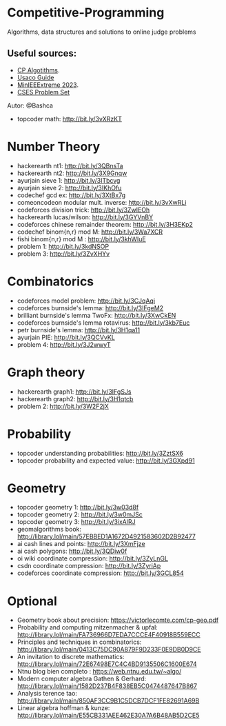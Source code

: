 # Competitive-Programming
Algorithms, data structures and solutions to online judge problems

## Useful sources:
- [CP Algotithms](https://cp-algorithms.com/). 
- [Usaco Guide](https://usaco.guide/)
- [MinIEEExtreme 2023](https://www.youtube.com/watch?v=HwnuKg2RVxM&list=PLE-jk85G54lVMTFl9HQhVGZOhvaHt_SyV).
- [CSES Problem Set](https://cses.fi/problemset/)

Autor: @Bashca
- topcoder math:
http://bit.ly/3vXRzKT
# Number Theory
- hackerearth nt1:
http://bit.ly/3QBnsTa
- hackerearth nt2:
http://bit.ly/3X9Gnqw
- ayurjain sieve 1:
http://bit.ly/3ITbcvg
- ayurjain sieve 2:
http://bit.ly/3IKhOfu
- codechef gcd ex:
http://bit.ly/3XtBx7g
- comeoncodeon modular mult. inverse:
http://bit.ly/3vXwRLi
- codeforces division trick:
http://bit.ly/3ZwIEOh
- hackerearth lucas/wilson:
http://bit.ly/3GYVnBY
- codeforces chinese remainder theorem:
http://bit.ly/3H3EKp2 
- codechef binom{n,r} mod M:
http://bit.ly/3Wa7XCR
- fishi binom{n,r} mod M <best>:
http://bit.ly/3khWIuE 
- problem 1:
http://bit.ly/3kdNSOP
- problem 3:
http://bit.ly/3ZvXHYv
# Combinatorics
- codeforces model problem:
http://bit.ly/3CJqAqi
- codeforces burnside's lemma:
http://bit.ly/3IFgeM2 
- brilliant burnside's lemma TwoFx:
http://bit.ly/3XwCkEN
- codeforces burnside's lemma rotavirus:
http://bit.ly/3kb7Euc
- petr burnside's lemma:
http://bit.ly/3H1qa11
- ayurjain PIE:
http://bit.ly/3QCVvKL
- problem 4:
http://bit.ly/3J2wwyT
# Graph theory
- hackerearth graph1:
http://bit.ly/3IFgSJs
- hackerearth graph2:
http://bit.ly/3H1qtcb
- problem 2:
http://bit.ly/3W2F2jX
# Probability
- topcoder understanding probabilities:
http://bit.ly/3ZztSX6
- topcoder probability and expected value:
http://bit.ly/3GXpd91
# Geometry
- topcoder geometry 1:
http://bit.ly/3w03d8f
- topcoder geometry 2:
http://bit.ly/3w0mJSc
- topcoder geometry 3:
http://bit.ly/3ixAlRJ
- geomalgorithms book:
http://library.lol/main/57EBBED1A1672D4921583602D2B92477
- ai cash lines and points:
http://bit.ly/3XmFjze
- ai cash polygons:
http://bit.ly/3QDiw0f 
- oi wiki coordinate compression:
http://bit.ly/3ZyLnGL
- csdn coordinate compression:
http://bit.ly/3ZyriAp
- codeforces  coordinate compression:
http://bit.ly/3GCL854
# Optional
- Geometry book about precision:
https://victorlecomte.com/cp-geo.pdf
- Probability and computing  mitzenmacher & upfal:
http://library.lol/main/FA736966D7EDA7CCCE4F40918B559ECC
- Principles and techniques in combinatorics:
http://library.lol/main/0413C75DC90A879F9D233F0E9DB0D9CE
- An invitation to discrete mathematics:
http://library.lol/main/72E67498E7C4C4BD9135506C1600E674
- Ntnu blog bien completo <chinese>:
https://web.ntnu.edu.tw/~algo/
- Modern computer algebra Gathen & Gerhard:
http://library.lol/main/1582D237B4F838EB5C0474487647B867
- Analysis terence tao:
http://library.lol/main/850AF3CC9B1C5DCB7DCF1FE82691A69B
- Linear algebra hoffman & kunze:
http://library.lol/main/E55CB331AEE462E30A7A6B48AB5D2CE5
